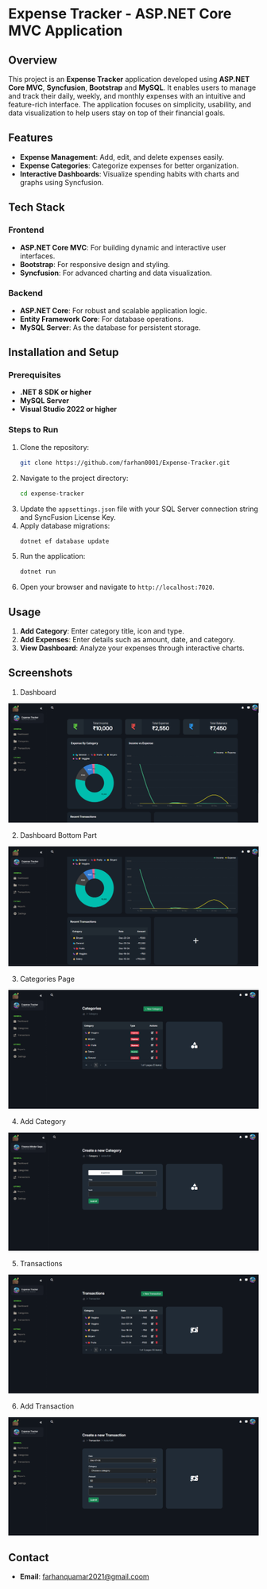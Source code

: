 # Expense Tracker - ASP.NET Core MVC Application

## Overview
This project is an **Expense Tracker** application developed using **ASP.NET Core MVC**, **Syncfusion**, **Bootstrap** and **MySQL**. It enables users to manage and track their daily, weekly, and monthly expenses with an intuitive and feature-rich interface. The application focuses on simplicity, usability, and data visualization to help users stay on top of their financial goals.

## Features
- **Expense Management**: Add, edit, and delete expenses easily.
- **Expense Categories**: Categorize expenses for better organization.
- **Interactive Dashboards**: Visualize spending habits with charts and graphs using Syncfusion.

## Tech Stack
### Frontend
- **ASP.NET Core MVC**: For building dynamic and interactive user interfaces.
- **Bootstrap**: For responsive design and styling.
- **Syncfusion**: For advanced charting and data visualization.

### Backend
- **ASP.NET Core**: For robust and scalable application logic.
- **Entity Framework Core**: For database operations.
- **MySQL Server**: As the database for persistent storage.

## Installation and Setup
### Prerequisites
- **.NET 8 SDK or higher**
- **MySQL Server**
- **Visual Studio 2022 or higher**

### Steps to Run
1. Clone the repository:
   ```bash
   git clone https://github.com/farhan0001/Expense-Tracker.git
   ```
2. Navigate to the project directory:
   ```bash
   cd expense-tracker
   ```
3. Update the `appsettings.json` file with your SQL Server connection string and SyncFusion License Key.
4. Apply database migrations:
   ```bash
   dotnet ef database update
   ```
5. Run the application:
   ```bash
   dotnet run
   ```
6. Open your browser and navigate to `http://localhost:7020`.

## Usage
1. **Add Category**: Enter category title, icon and type.
2. **Add Expenses**: Enter details such as amount, date, and category.
3. **View Dashboard**: Analyze your expenses through interactive charts.

## Screenshots

1. Dashboard

![Dashboard](screenshots/Dashboard_Top.png)

2. Dashboard Bottom Part

![Dashboard Bottom](screenshots/Dashboard_Bottom.png)

3. Categories Page

![Categories](screenshots/Categories.png)

4. Add Category

![Add Category](screenshots/New_Category.png)

5. Transactions

![Transactions](screenshots/Transactions.png)

6. Add Transaction

![Add Transaction](screenshots/New_Transaction.png)

## Contact
- **Email**: farhanquamar2021@gmail.coom
